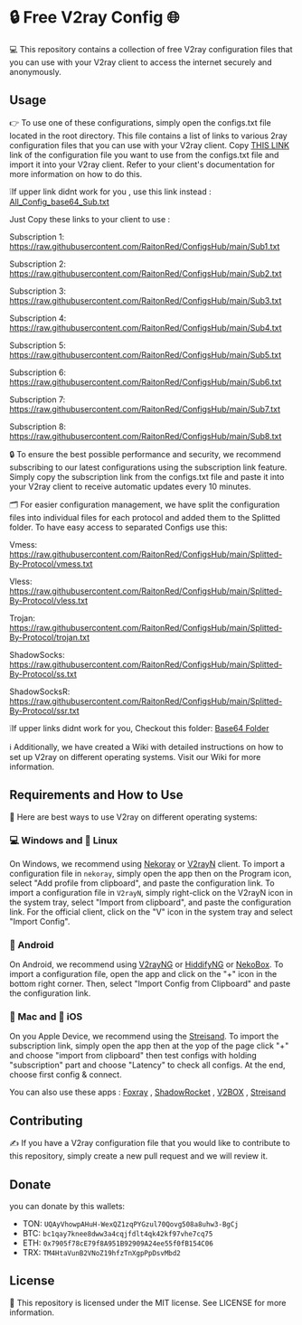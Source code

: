 # 🔒 Free V2ray Config 🌐
💻 This repository contains a collection of free V2ray configuration files that you can use with your V2ray client to access the internet securely and anonymously.


## Usage
👉 To use one of these configurations, simply open the configs.txt file located in the root directory. This file contains a list of links to various 2ray configuration files that you can use with your V2ray client. Copy [THIS LINK](https://raw.githubusercontent.com/RaitonRed/ConfigsHub/main/All_Configs_Sub.txt) link of the configuration file you want to use from the configs.txt file and import it into your V2ray client. Refer to your client's documentation for more information on how to do this.


❕If upper link didnt work for you , use this link instead : [All_Config_base64_Sub.txt](https://raw.githubusercontent.com/RaitonRed/ConfigsHub/main/All_Configs_base64_Sub.txt)

Just Copy these links to your client to use :

Subscription 1: https://raw.githubusercontent.com/RaitonRed/ConfigsHub/main/Sub1.txt

Subscription 2: https://raw.githubusercontent.com/RaitonRed/ConfigsHub/main/Sub2.txt

Subscription 3: https://raw.githubusercontent.com/RaitonRed/ConfigsHub/main/Sub3.txt

Subscription 4: https://raw.githubusercontent.com/RaitonRed/ConfigsHub/main/Sub4.txt

Subscription 5: https://raw.githubusercontent.com/RaitonRed/ConfigsHub/main/Sub5.txt

Subscription 6: https://raw.githubusercontent.com/RaitonRed/ConfigsHub/main/Sub6.txt

Subscription 7: https://raw.githubusercontent.com/RaitonRed/ConfigsHub/main/Sub7.txt

Subscription 8: https://raw.githubusercontent.com/RaitonRed/ConfigsHub/main/Sub8.txt


🔒 To ensure the best possible performance and security, we recommend subscribing to our latest configurations using the subscription link feature. Simply copy the subscription link from the configs.txt file and paste it into your V2ray client to receive automatic updates every 10 minutes.

🗂️ For easier configuration management, we have split the configuration files into individual files for each protocol and added them to the Splitted folder. To have easy access to separated Configs use this: 

Vmess: https://raw.githubusercontent.com/RaitonRed/ConfigsHub/main/Splitted-By-Protocol/vmess.txt

Vless: https://raw.githubusercontent.com/RaitonRed/ConfigsHub/main/Splitted-By-Protocol/vless.txt

Trojan: https://raw.githubusercontent.com/RaitonRed/ConfigsHub/main/Splitted-By-Protocol/trojan.txt

ShadowSocks: https://raw.githubusercontent.com/RaitonRed/ConfigsHub/main/Splitted-By-Protocol/ss.txt

ShadowSocksR: https://raw.githubusercontent.com/RaitonRed/ConfigsHub/main/Splitted-By-Protocol/ssr.txt

❕If upper links didnt work for you, Checkout this folder: [Base64 Folder](https://github.com/RaitonRed/ConfigsHub/tree/dev/Base64)

ℹ️ Additionally, we have created a Wiki with detailed instructions on how to set up V2ray on different operating systems. Visit our Wiki for more information.

## Requirements and How to Use
📲 Here are best ways to use V2ray on different operating systems:

### 💻 Windows and 🐧 Linux
On Windows, we recommend using [Nekoray](https://github.com/MatsuriDayo/nekoray) or [V2rayN](https://github.com/2dust/v2rayN) client. To import a configuration file in `nekoray`, simply open the app then on the Program icon, select "Add profile from clipboard", and paste the configuration link. To import a configuration file in `V2rayN`, simply right-click on the V2rayN icon in the system tray, select "Import from clipboard", and paste the configuration link. For the official client, click on the "V" icon in the system tray and select "Import Config".

### 🤖 Android
On Android, we recommend using [V2rayNG](https://github.com/2dust/v2rayNG) or [HiddifyNG](https://github.com/hiddify/HiddifyNG) or [NekoBox](https://github.com/MatsuriDayo/NekoBoxForAndroid). To import a configuration file, open the app and click on the "+" icon in the bottom right corner. Then, select "Import Config from Clipboard" and paste the configuration link.

### 🍎 Mac and 📱 iOS
On you Apple Device, we recommend using the [Streisand](https://apps.apple.com/us/app/streisand/id6450534064). To import the subscription link, simply open the app then at the yop of the page click "+" and choose "import from clipboard" then test configs with holding "subscription" part and choose "Latency" to check all configs. At the end, choose first config & connect.

You can also use these apps : [Foxray](https://apps.apple.com/us/app/foxray/id6448898396) , [ShadowRocket](https://apps.apple.com/ca/app/shadowrocket/id932747118) , [V2BOX](https://apps.apple.com/us/app/v2box-v2ray-client/id6446814690) , [Streisand](https://apps.apple.com/us/app/streisand/id6450534064)

## Contributing
✍️ If you have a V2ray configuration file that you would like to contribute to this repository, simply create a new pull request and we will review it.

## Donate
you can donate by this wallets:

- TON: ``UQAyVhowpAHuH-WexQZ1zqPYGzul70Qovg508a8uhw3-BgCj``
- BTC: ``bc1qay7knee8dww3a4cqjfdlt4qk42kf97vhe7cq75``
- ETH: ``0x7905f78cE79f8A951B92909A24ee55f0fB154C06``
- TRX: ``TM4HtaVunB2VNoZ19hfzTnXgpPpDsvMbd2``

## License
📝 This repository is licensed under the MIT license. See LICENSE for more information.
